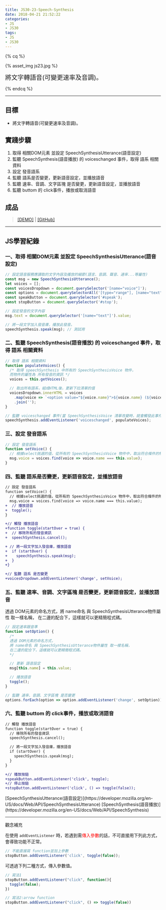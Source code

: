 ```yaml
---
title: JS30-23-Speech-Synthesis
date: 2018-04-21 21:52:22
categories:
- JS
- JS30
tags:
- JS
- JS30
---
```


{% cq %}

{% asset_img js23.jpg %}

<font style="font-size:20px;"> 將文字轉語音(可變更速率及音調)。</font>

{% endcq %}

<!-- more -->
***

## 目標

-  將文字轉語音(可變更速率及音調)。

## 實踐步驟

1. 取得 相關DOM元素 並設定 SpeechSynthesisUtterance(語音設定)
2. 監聽 SpeechSynthesis(語音播放) 的 voiceschanged 事件，取得 語系 相關資料
3. 設定 發音語系
4. 監聽 語系是否變更，更新語音設定，並播放語音
5. 監聽 速率、音調、文字區塊 是否變更，更新語音設定，並播放語音
6. 監聽 buttom 的 click事件，播放或取消語音

## 成品

>[[DEMO]](https://kanboo.github.io/JavaScript30/23%20-%20Speech%20Synthesis/) | [[GitHub]](https://github.com/kanboo/JavaScript30/blob/master/23%20-%20Speech%20Synthesis/index.html)


***
## JS學習紀錄


### 一、取得 相關DOM元素 並設定 SpeechSynthesisUtterance(語音設定)

``` js
// 設定語音服務應讀取的文字內容及播放的細節(語言、音調、聲音、速率...等屬性)
const msg = new SpeechSynthesisUtterance();
let voices = [];
const voicesDropdown = document.querySelector('[name="voice"]');
const options = document.querySelectorAll('[type="range"], [name="text"]');
const speakButton = document.querySelector('#speak');
const stopButton = document.querySelector('#stop');

// 設定發音的文字內容
msg.text = document.querySelector('[name="text"]').value;

// 將一段文字加入發音庫，播放此發音。
speechSynthesis.speak(msg); // 測試用
```

### 二、監聽 SpeechSynthesis(語音播放) 的 voiceschanged 事件，取得 語系 相關資料

``` js
// 取得 語系 相關資料
function populateVoices() {
  /* 取得 speechSynthesis 中所有的 SpeechSynthesisVoice 物件，
  而物件的屬性為 所有發音的資訊 */
  voices = this.getVoices();

  // 取出所有語系，組成HTML後，更新下拉清單的值
  voicesDropdown.innerHTML = voices
    .map(voice => `<option value="${voice.name}">${voice.name} (${voice.lang})</option>`)
    .join('');
}

// 監聽 voiceschanged 事件(當 SpeechSynthesisVoice 清單改變時，就會觸發此事件)
speechSynthesis.addEventListener('voiceschanged', populateVoices);
```

### 三、設定 發音語系

``` js
// 設定 發音語系
function setVoice() {
  // 根據select挑選的值，從所有的 SpeechSynthesisVoice 物件中，取出符合條件的物件
  msg.voice = voices.find(voice => voice.name === this.value);
}
```

### 四、監聽 語系是否變更，更新語音設定，並播放語音

``` diff
// 設定 發音語系
function setVoice() {
  // 根據select挑選的值，從所有的 SpeechSynthesisVoice 物件中，取出符合條件的物件
  msg.voice = voices.find(voice => voice.name === this.value);
+  // 播放語音
+  toggle();
}

+// 觸發 播放語音
+function toggle(startOver = true) {
+  // 移除所有的發音資訊
+  speechSynthesis.cancel();

+ // 將一段文字加入發音庫，播放語音
+  if (startOver) {
+    speechSynthesis.speak(msg);
+  }
+}

+// 監聽 語系 是否變更
+voicesDropdown.addEventListener('change', setVoice);
```

### 五、監聽 速率、音調、文字區塊 是否變更，更新語音設定，並播放語音

透過 DOM元素的命名方式，將 name命名 與 SpeechSynthesisUtterance物件屬性 取一樣名稱，
在二邊的配合下，這樣就可以更精簡程式碼。

``` js
// 設定速率跟音準
function setOption() {
  /*
  透過 DOM元素的命名方式，
  將 name命名 與 SpeechSynthesisUtterance物件屬性 取一樣名稱，
  在二邊的配合下，這樣就可以更精簡程式碼。
  */

  // 更新 語音設定
  msg[this.name] = this.value;

  // 播放語音
  toggle();
}

// 監聽 速率、音調、文字區塊 是否變更
options.forEach(option => option.addEventListener('change', setOption));
```

### 六、監聽 buttom 的 click事件，播放或取消語音

``` diff
// 觸發 播放語音
function toggle(startOver = true) {
  // 移除所有的發音資訊
  speechSynthesis.cancel();

  // 將一段文字加入發音庫，播放語音
  if (startOver) {
    speechSynthesis.speak(msg);
  }
}

+// 播放按鈕
+speakButton.addEventListener('click', toggle);
+// 停止按鈕
+stopButton.addEventListener('click', () => toggle(false));
```
<div class="note info">[SpeechSynthesisUtterance(語音設定)](https://developer.mozilla.org/en-US/docs/Web/API/SpeechSynthesisUtterance)
[SpeechSynthesis(語音播放)](https://developer.mozilla.org/en-US/docs/Web/API/SpeechSynthesis)</div>

***
<span id="inline-purple">觀念補充</span>

在使用 `addEventListener` 時，若遇到需<font color="red">傳入參數</font>的話，不可直接用下列此方式，會導致功能不正常。

``` js 功能不正常
// 不能直接寫 function並加上參數
stopButton.addEventListener('click', toggle(false));
```

可透過下列二種方式，傳入參數值。

``` js 解決方式
// 寫法1
stopButton.addEventListener("click", function(){
  toggle(false);
})

// 寫法2:arrow function
stopButton.addEventListener("click", () => toggle(false))
```
